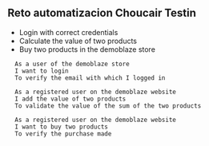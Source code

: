 ## Reto automatizacion Choucair Testin
- Login with correct credentials
- Calculate the value of two products
- Buy two products in the demoblaze store
```Gherkin
  As a user of the demoblaze store
  I want to login
  To verify the email with which I logged in
```
```Gherkin
  As a registered user on the demoblaze website
  I add the value of two products
  To validate the value of the sum of the two products
```
```Gherkin
  As a registered user on the demoblaze website
  I want to buy two products
  To verify the purchase made
```
